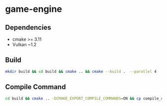 # game-engine

## Dependencies
- cmake >= 3.11
- Vulkan ~1.2

## Build
```sh 
mkdir build && cd build && cmake .. && cmake --build .  --parallel 4
```

## Compile Command
```sh
cd build && cmake .. -DCMAKE_EXPORT_COMPILE_COMMANDS=ON && cp compile_commands.json ..
```
